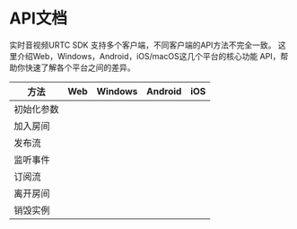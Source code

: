 # API文档

实时音视频URTC SDK 支持多个客户端，不同客户端的API方法不完全一致。
这里介绍Web，Windows，Android，iOS/macOS这几个平台的核心功能 API，帮助你快速了解各个平台之间的差异。


| 方法       | Web | Windows | Android | iOS |
|-|-|-|-|-|
| 初始化参数 |   |   |   |   |
| 加入房间   |   |   |   |   |
| 发布流     |   |   |   |   |
| 监听事件   |   |   |   |   |
| 订阅流     |   |   |   |   |
| 离开房间   |   |   |   |   |
| 销毁实例   |   |   |   |   |
